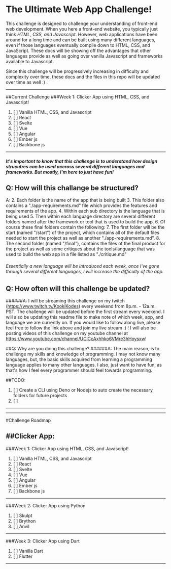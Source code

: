 # The Ultimate Web App Challenge!
This challenge is designed to challenge your understanding of front-end web development. When you here a front-end website, you typically just think *HTML, CSS, and Javascript*. However, web applications have been around for a long time and can be built using many different languages, even if those languages eventually compile down to HTML, CSS, and JavaScript. These docs will be showing off the advantages that other languages provide as well as going over vanilla Javascript and frameworks available to Javascript.

Since this challenge will be progressively increasing in difficulty and complexity over time, these docs and the files in this repo will be updated over time as well :) .

-----------------------------
##Current Challenge
###Week 1: Clicker App using HTML, CSS, and Javascript!
1. [ ] Vanilla HTML, CSS, and Javascript
2. [ ] React
3. [ ] Svelte
4. [ ] Vue
5. [ ] Angular
6. [ ] Ember js
7. [ ] Backbone js
---------------------------

##### It's important to know that this challenge is to understand how design strucutres can be used accross several different languages and frameworks. But mostly, I'm here to just have fun!

## Q: How will this challange be structured?
A:
2. Each folder is the name of the app that is being built
3. This folder also contains a "./app-requirements.md" file which provides the features and requirements of the app.
4. Within each sub directory is the language that is being used
5. Then within each language directory are several different folders named after the framework or tool that is used to build the app.
6. Of course these final folders contain the following:
7. The first folder will be the start (named "/start") of the project, which contains all of the default files needed to start the project as well as another "./app-requirements.md".
8. The second folder (named "/final"), contains the files of the final product for the project as well as some critiques about the tools/language that was used to build the web app in a file listed as "./critique.md"

###### Essentially a new language will be introduced each week, once I've gone through several different languages, I will increase the difficulty of the app.

## Q: How often will this challenge be updated? 
######A: I will be streaming this challenge on my twitch (https://www.twitch.tv/KookiKodes) every weekend from 8p.m. - 12a.m. PST. The challenge will be updated before the first stream every weekend. I will also be updating this readme file to make note of which week, app, and language we are currently on. If you would like to follow along live, please feel free to follow the link above and join my live stream :) ! I will also be posting videos of this challenge on my youtube channel at https://www.youtube.com/channel/UClCcAxhhko6VMre3hHoysxw!

##Q: Why are you doing this challenge?
######A: The main reason, is to challenge my skills and knowledge of programming. I may not know many languages, but, the basic skills acquired from learning a programming language applies to many other languages. I also, just want to have fun, as that's how I feel every programmer should feel towards programming.

##TODO:
1. [ ] Create a CLI using Deno or Nodejs to auto create the necessary folders for future projects
2. [ ] 

---
---
#Challenge Roadmap


##Clicker App:
---
###Week 1: Clicker App using HTML, CSS, and Javascript!
1. [ ] Vanilla HTML, CSS, and Javascript
2. [ ] React
3. [ ] Svelte
4. [ ] Vue
5. [ ] Angular
6. [ ] Ember js
7. [ ] Backbone js
---
###Week 2: Clicker App using Python
1. [ ]  Skulpt
2. [ ]  Brython
3. [ ]  Anvil
---
###Week 3: Clicker App using Dart
1. [ ] Vanilla Dart
2. [ ] Flutter
---

